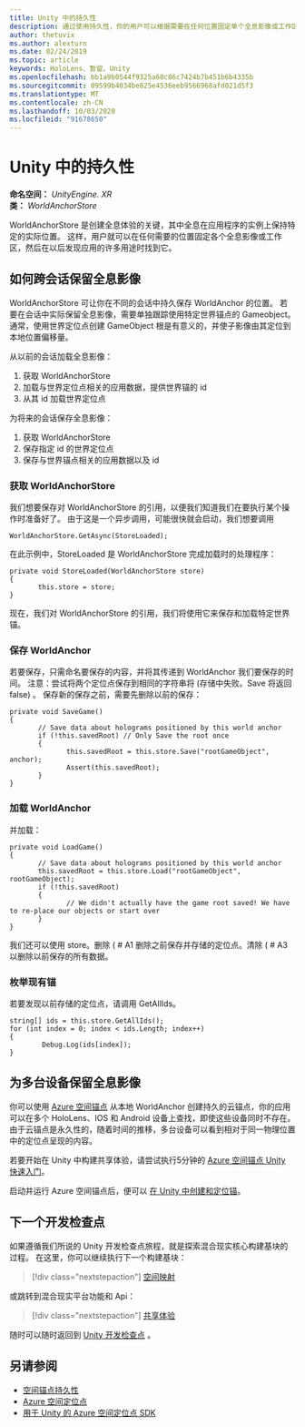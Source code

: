 ```yaml
---
title: Unity 中的持久性
description: 通过使用持久性，你的用户可以根据需要在任何位置固定单个全息影像或工作区，然后在以后发现应用的许多用途时找到它。
author: thetuvix
ms.author: alexturn
ms.date: 02/24/2019
ms.topic: article
keywords: HoloLens、暂留、Unity
ms.openlocfilehash: bb1a9b0544f9325a60c86c7424b7b451b6b4335b
ms.sourcegitcommit: 09599b4034be825e4536eeb9566968afd021d5f3
ms.translationtype: MT
ms.contentlocale: zh-CN
ms.lasthandoff: 10/03/2020
ms.locfileid: "91678650"
---
```

# <a name="persistence-in-unity"></a>Unity 中的持久性

**命名空间：** *UnityEngine. XR*<br>
**类：** *WorldAnchorStore*

WorldAnchorStore 是创建全息体验的关键，其中全息在应用程序的实例上保持特定的实际位置。 这样，用户就可以在任何需要的位置固定各个全息影像或工作区，然后在以后发现应用的许多用途时找到它。

## <a name="how-to-persist-holograms-across-sessions"></a>如何跨会话保留全息影像

WorldAnchorStore 可让你在不同的会话中持久保存 WorldAnchor 的位置。 若要在会话中实际保留全息影像，需要单独跟踪使用特定世界锚点的 Gameobject。 通常，使用世界定位点创建 GameObject 根是有意义的，并使子影像由其定位到本地位置偏移量。

从以前的会话加载全息影像：
1. 获取 WorldAnchorStore
2. 加载与世界定位点相关的应用数据，提供世界锚的 id
3. 从其 id 加载世界定位点

为将来的会话保存全息影像：
1. 获取 WorldAnchorStore
2. 保存指定 id 的世界定位点
3. 保存与世界锚点相关的应用数据以及 id

### <a name="getting-the-worldanchorstore"></a>获取 WorldAnchorStore

我们想要保存对 WorldAnchorStore 的引用，以便我们知道我们在要执行某个操作时准备好了。 由于这是一个异步调用，可能很快就会启动，我们想要调用

```
WorldAnchorStore.GetAsync(StoreLoaded);
```

在此示例中，StoreLoaded 是 WorldAnchorStore 完成加载时的处理程序：

```
private void StoreLoaded(WorldAnchorStore store)
{
       this.store = store;
}
```

现在，我们对 WorldAnchorStore 的引用，我们将使用它来保存和加载特定世界锚。

### <a name="saving-a-worldanchor"></a>保存 WorldAnchor

若要保存，只需命名要保存的内容，并将其传递到 WorldAnchor 我们要保存的时间。 注意：尝试将两个定位点保存到相同的字符串将 (存储中失败。Save 将返回 false) 。 保存新的保存之前，需要先删除以前的保存：

```
private void SaveGame()
{
       // Save data about holograms positioned by this world anchor
       if (!this.savedRoot) // Only Save the root once
       {
              this.savedRoot = this.store.Save("rootGameObject", anchor);
              Assert(this.savedRoot);
       }
}
```

### <a name="loading-a-worldanchor"></a>加载 WorldAnchor

并加载：

```
private void LoadGame()
{
       // Save data about holograms positioned by this world anchor
       this.savedRoot = this.store.Load("rootGameObject", rootGameObject);
       if (!this.savedRoot)
       {
              // We didn't actually have the game root saved! We have to re-place our objects or start over
       }
}
```

我们还可以使用 store。删除 ( # A1 删除之前保存并存储的定位点。清除 ( # A3 以删除以前保存的所有数据。

### <a name="enumerating-existing-anchors"></a>枚举现有锚

若要发现以前存储的定位点，请调用 GetAllIds。

```
string[] ids = this.store.GetAllIds();
for (int index = 0; index < ids.Length; index++)
{
        Debug.Log(ids[index]);
}
```

## <a name="persisting-holograms-for-multiple-devices"></a>为多台设备保留全息影像

你可以使用 <a href="https://docs.microsoft.com/azure/spatial-anchors/overview" target="_blank">Azure 空间锚点</a> 从本地 WorldAnchor 创建持久的云锚点，你的应用可以在多个 HoloLens、IOS 和 Android 设备上查找，即使这些设备同时不存在。  由于云锚点是永久性的，随着时间的推移，多台设备可以看到相对于同一物理位置中的定位点呈现的内容。

若要开始在 Unity 中构建共享体验，请尝试执行5分钟的 <a href="https://docs.microsoft.com/azure/spatial-anchors/unity-overview" target="_blank">Azure 空间锚点 Unity 快速入门</a>。

启动并运行 Azure 空间锚点后，便可以 <a href="https://docs.microsoft.com/azure/spatial-anchors/concepts/create-locate-anchors-unity" target="_blank">在 Unity 中创建和定位锚</a>。

## <a name="next-development-checkpoint"></a>下一个开发检查点

如果遵循我们所说的 Unity 开发检查点旅程，就是探索混合现实核心构建基块的过程。 在这里，你可以继续执行下一个构建基块：

> [!div class="nextstepaction"]
> [空间映射](spatial-mapping-in-unity.md)

或跳转到混合现实平台功能和 Api：

> [!div class="nextstepaction"]
> [共享体验](shared-experiences-in-unity.md)

随时可以随时返回到 [Unity 开发检查点](unity-development-overview.md#2-core-building-blocks) 。

## <a name="see-also"></a>另请参阅
* [空间锚点持久性](../../design/coordinate-systems.md#spatial-anchor-persistence)
* <a href="https://docs.microsoft.com/azure/spatial-anchors" target="_blank">Azure 空间定位点</a>
* <a href="https://docs.microsoft.com/dotnet/api/Microsoft.Azure.SpatialAnchors" target="_blank">用于 Unity 的 Azure 空间定位点 SDK</a>
